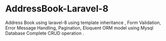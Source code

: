 # AddressBook-Laravel-8
Address Book using laravel-8 using template inheritance , Form Validation, Error Message Handling, Pagination,  Eloquent ORM model using Mysql Database Complete CRUD operation .
